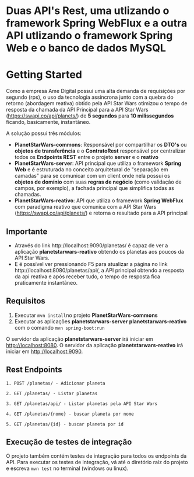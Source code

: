 # Duas API's Rest, uma utlizando o framework Spring WebFlux e a outra API utlizando o framework Spring Web e o banco de dados MySQL

# Getting Started

Como a empresa Ame Digital possui uma alta demanda de requisições por segundo (rps), o uso da tecnologia assíncrona junto com a quebra do retorno (abordagem reativa) obtido pela API Star Wars otimizou o tempo de resposta da chamada da API Principal para a API Star Wars (https://swapi.co/api/planets/) de **5 segundos** para **10 milissegundos** ficando, basicamente, instantâneo.

A solução possui três módulos: 
   
   - **PlanetStarWars-commons**: Responsável por compartilhar os **DTO's** ou **objetos de transferência** e o **ContratoRest** responsável por centralizar todos os **Endpoints REST** entre o projeto **server** e o **reativo**
   - **PlanetStarWars-server**: API principal que utiliza o framework **Spring Web** e é estruturada no conceito arquitetural de "separação em camadas" para se comunicar com um client onde nela possui os **objetos de domínio** com suas **regras de negócio** (como validação de campos, por exemplo), a fachada principal que simplifica todas as chamadas.
   - **PlanetStarWars-reativo**: API que utiliza o framework **Spring WebFlux** com paradigma reativo que comunica com a API Star Wars (https://swapi.co/api/planets/) e retorna o resultado para a API principal

## Importante 

- Através do link http://localhost:9090/planetas/ é capaz de ver a aplicação **planetstarwars-reativo** obtendo os planetas aos poucos da API Star Wars.
- E é possível ver pressionando F5 para atualizar a página no link http://localhost:8080/planetas/api/, a API principal obtendo a resposta da api reativa e após receber tudo, o tempo de resposta fica praticamente instantâneo.

## Requisitos

1. Executar `mvn install`no projeto **PlanetStarWars-commons**
2. Executar as aplicações **planetstarwars-server** **planetstarwars-reativo** com o comando `mvn spring-boot:run`

O servidor da aplicação **planetstarwars-server** irá iniciar em <http://localhost:8080>.
O servidor da aplicação **planetstarwars-reativo** irá iniciar em <http://localhost:9090>.

## Rest Endpoints

```
1. POST /planetas/ - Adicionar planeta

2. GET /planetas/ - Listar planetas

3. GET /planetas/api/ - Listar planetas pela API Star Wars

4. GET /planetas/{nome} - buscar planeta por nome

5. GET /planetas/{id} - buscar planeta por id

```

## Execução de testes de integração

O projeto também contém testes de integração para todos os endpoints da API. Para executar os testes de integração, vá até o diretório raíz do projeto e escreva `mvn test` no terminal (windows ou linux).
